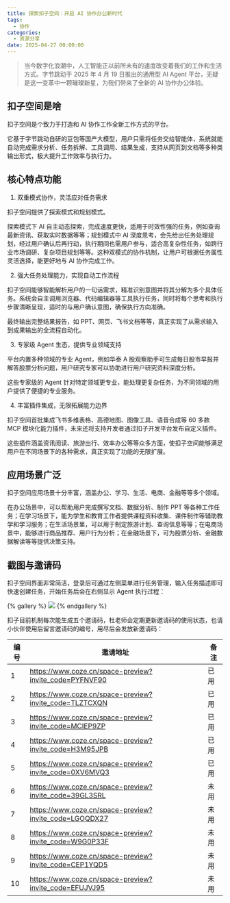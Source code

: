 ```yaml
---
title: 探索扣子空间：开启 AI 协作办公新时代
tags:
  - 协作
categories:
  - 资源分享
date: 2025-04-27 00:00:00
---
```


> 当今数字化浪潮中，人工智能正以前所未有的速度改变着我们的工作和生活方式。字节跳动于 2025 年 4 月 19 日推出的通用型 AI Agent 平台，无疑是这一变革中一颗璀璨新星，为我们带来了全新的 AI 协作办公体验。

<!-- more -->

## 扣子空间是啥

扣子空间是个致力于打造和 AI 协作工作全新工作方式的平台。

它基于字节跳动自研的豆包等国产大模型，用户只需将任务交给智能体，系统就能自动完成需求分析、任务拆解、工具调用、结果生成，支持从网页到文档等多种类输出形式，极大提升工作效率与执行力。

## 核心特点功能

1. 双重模式协作，灵活应对任务需求

扣子空间提供了探索模式和规划模式。

探索模式下 AI 自主动态探索，完成速度更快，适用于时效性强的任务，例如查询最新资讯、获取实时数据等等；规划模式中 AI 深度思考，会先给出任务处理规划，经过用户确认后再行动，执行期间也需用户参与，适合高复杂性任务，如跨行业市场调研、复杂项目规划等等。这种双模式的协作机制，让用户可根据任务属性灵活选择，能更好地与 AI 协作完成工作。

2. 强大任务处理能力，实现自动工作流程

扣子空间能够智能解析用户的一句话需求，精准识别意图并将其分解为多个具体任务。系统会自主调用浏览器、代码编辑器等工具执行任务，同时将每个思考和执行步骤清晰呈现，适时的与用户确认意图，确保执行方向准确。

最终输出完整结果报告，如 PPT、网页、飞书文档等等，真正实现了从需求输入到成果输出的全流程自动化。

3. 专家级 Agent 生态，提供专业领域支持

平台内置多种领域的专业 Agent，例如华泰 A 股观察助手可生成每日股市早报并解答股票分析问题，用户研究专家可以协助进行用户研究资料深度分析。

这些专家级的 Agent 针对特定领域更专业，能处理更复杂任务，为不同领域的用户提供了便捷的专业服务。

4. 丰富插件集成，无限拓展能力边界

扣子空间首批集成飞书多维表格、高德地图、图像工具、语音合成等 60 多款 MCP 模块化能力插件，未来还将支持开发者通过扣子开发平台发布自定义插件。

这些插件涵盖资讯阅读、旅游出行、效率办公等等众多方面，使扣子空间能够满足用户在不同场景下的各种需求，真正实现了功能的无限扩展。

## 应用场景广泛

扣子空间应用场景十分丰富，涵盖办公、学习、生活、电商、金融等等多个领域。

在办公场景中，可以帮助用户完成撰写文档、数据分析、制作 PPT 等各种工作任务；在学习场景下，能为学生和教育工作者提供课程资料收集、课件制作等辅助教学和学习服务；在生活场景里，可以用于制定旅游计划、查询信息等等；在电商场景中，能够进行商品推荐、用户行为分析；在金融场景下，可为股票分析、金融数据解读等等提供决策支持。

## 截图与邀请码

扣子空间界面非常简洁，登录后可通过左侧菜单进行任务管理，输入任务描述即可快速创建任务，开始任务后会在右侧显示 Agent 执行过程：

{% gallery %}
![](https://cdn.dusays.com/2025/04/823-1.jpg)
{% endgallery %}

扣子目前机制每次能生成五个邀请码，杜老师会定期更新邀请码的使用状态，也请小伙伴使用后留言邀请码的编号，用尽后会发放新邀请码：

| 编号 | 邀请地址 | 备注 |
| - | - | - |
| 1 | https://www.coze.cn/space-preview?invite_code=PYFNVF90 | 已用 |
| 2 | https://www.coze.cn/space-preview?invite_code=TLZTCXQN | 已用 |
| 3 | https://www.coze.cn/space-preview?invite_code=MCIEP9ZP | 已用 |
| 4 | https://www.coze.cn/space-preview?invite_code=H3M95JPB | 已用 |
| 5 | https://www.coze.cn/space-preview?invite_code=0XV6MVQ3 | 已用 |
| 6 | https://www.coze.cn/space-preview?invite_code=39GL3SRL | 未用 |
| 7 | https://www.coze.cn/space-preview?invite_code=LGOQDX27 | 未用 |
| 8 | https://www.coze.cn/space-preview?invite_code=W9G0P33F | 未用 |
| 9 | https://www.coze.cn/space-preview?invite_code=CEP1YQD5 | 未用 |
| 10 | https://www.coze.cn/space-preview?invite_code=EFUJVJ95 | 未用 |